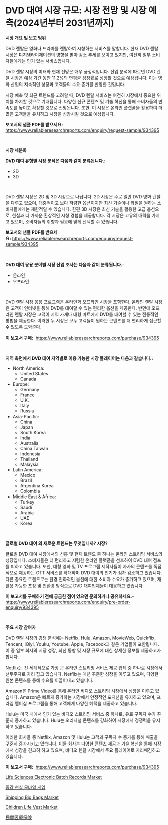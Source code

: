 <p><h1>DVD 대여 시장 규모: 시장 전망 및 시장 예측(2024년부터 2031년까지)</h1></p><p><strong>시장 개요 및 보고 범위</strong></p>
<p><p>DVD 렌탈은 영화나 드라마를 렌탈하여 시청하는 서비스를 말합니다. 현재 DVD 렌탈 시장은 디지턤라이제이션의 영향을 받아 감소 추세를 보이고 있지만, 여전히 일부 소비자들에게는 인기 있는 서비스입니다. </p><p>DVD 렌탈 시장의 미래와 현재 전망은 매우 긍정적입니다. 산업 분석에 따르면 DVD 렌탈 시장은 예상 기간 동안 11.2%의 연평균 성장률로 성장할 것으로 예상됩니다. 이는 영화 산업의 지속적인 성장과 고객들의 수요 증가를 반영한 것입니다.</p><p>시장 예측 및 최근 트렌드를 고려할 때, DVD 렌탈 서비스는 여전히 시장에서 중요한 위치를 차지할 것으로 기대됩니다. 다양한 신규 콘텐츠 및 기술 혁신을 통해 소비자들의 만족도를 높이고 확장할 것으로 전망됩니다. 또한, 이 시장은 온라인 플랫폼을 활용하여 더 많은 고객들을 유치하고 시장을 성장시킬 것으로 예상됩니다.</p></p>
<p><strong>보고서의 샘플 PDF를 받으세요:</strong> <a href="https://www.reliableresearchreports.com/enquiry/request-sample/934395">https://www.reliableresearchreports.com/enquiry/request-sample/934395</a></p>
<p>&nbsp;</p>
<p><strong>시장 세분화</strong></p>
<p><strong>DVD 대여 유형별 시장 분석은 다음과 같이 분류됩니다.:</strong></p>
<p><ul><li>2D</li><li>3D</li></ul></p>
<p>&nbsp;</p>
<p><p>DVD 렌탈 시장은 2D 및 3D 시장으로 나뉩니다. 2D 시장은 주로 일반 DVD 영화 렌탈을 다루고 있으며, 대중적이고 보다 저렴한 옵션이지만 최신 기술이나 화질을 원하는 소비자들에게는 제한적일 수 있습니다. 한편 3D 시장은 최신 기술을 활용한 고급 옵션으로, 현실과 더 가까운 환상적인 시청 경험을 제공합니다. 각 시장은 고유의 매력을 가지고 있으며, 소비자들의 취향과 필요에 맞게 선택할 수 있습니다.</p></p>
<p><strong>보고서의 샘플 PDF를 받으세요:</strong>&nbsp;<a href="https://www.reliableresearchreports.com/enquiry/request-sample/934395">https://www.reliableresearchreports.com/enquiry/request-sample/934395</a></p>
<p>&nbsp;</p>
<p><strong> DVD 대여 응용 분야별 시장 산업 조사는 다음과 같이 분류됩니다.:</strong></p>
<p><ul><li>온라인</li><li>오프라인</li></ul></p>
<p>&nbsp;</p>
<p><p>DVD 렌탈 시장 응용 프로그램은 온라인과 오프라인 시장을 포함한다. 온라인 렌탈 시장은 고객이 인터넷을 통해 DVD를 대여할 수 있는 편리한 옵션을 제공한다. 반면에 오프라인 렌탈 시장은 고객이 지역 가게나 대형 마트에서 DVD를 대여할 수 있는 전통적인 방법을 제공한다. 이러한 두 시장은 모두 고객들이 원하는 콘텐츠를 더 편리하게 접근할 수 있도록 도와준다.</p></p>
<p><strong>이 보고서 구매:</strong>&nbsp; <a href="https://www.reliableresearchreports.com/purchase/934395">https://www.reliableresearchreports.com/purchase/934395</a></p>
<p>&nbsp;</p>
<p><strong>지역 측면에서 DVD 대여 지역별로 이용 가능한 시장 플레이어는 다음과 같습니다.:</strong></p>
<p><ul>
    <li>
        North America:
        <ul>
            <li>United States</li>
            <li>Canada</li>
        </ul>
    </li>
    <li>
        Europe:
        <ul>
            <li>Germany</li>
            <li>France</li>
            <li>U.K.</li>
            <li>Italy</li>
            <li>Russia</li>
        </ul>
    </li>
    <li>
        Asia-Pacific:
        <ul>
            <li>China</li>
            <li>Japan</li>
            <li>South Korea</li>
            <li>India</li>
            <li>Australia</li>
            <li>China Taiwan</li>
            <li>Indonesia</li>
            <li>Thailand</li>
            <li>Malaysia</li>
        </ul>
    </li>
    <li>
        Latin America:
        <ul>
            <li>Mexico</li>
            <li>Brazil</li>
            <li>Argentina Korea</li>
            <li>Colombia</li>
        </ul>
    </li>
    <li>
        Middle East & Africa:
        <ul>
            <li>Turkey</li>
            <li>Saudi</li>
            <li>Arabia</li>
            <li>UAE</li>
            <li>Korea</li>
        </ul>
    </li>
    </ul></p>
<p>&nbsp;</p>
<p><strong>글로벌 DVD 대여 의 새로운 트렌드는 무엇입니까? 시장?</strong></p>
<p><p>글로벌 DVD 대여 시장에서의 신흥 및 현재 트렌드 중 하나는 온라인 스트리밍 서비스의 성장입니다. 소비자들은 더 편리하고 저렴한 온라인 플랫폼을 선호하여 DVD 대여 점포를 피하고 있습니다. 또한, 대형 영화 및 TV 프로그램 제작사들이 자사의 콘텐츠를 독점적으로 제공하는 OTT 서비스를 확대하며 DVD 대여의 인기가 점차 감소하고 있습니다. 다른 중요한 트렌드로는 환경 친화적인 옵션에 대한 소비자 수요가 증가하고 있으며, 재활용 가능한 포장 및 친환경 방식으로 DVD 대여업체들이 대응하고 있습니다.</p></p>
<p><strong>이 보고서를 구매하기 전에 궁금한 점이 있으면 문의하거나 공유하세요.</strong>- <a href="https://www.reliableresearchreports.com/enquiry/pre-order-enquiry/934395">https://www.reliableresearchreports.com/enquiry/pre-order-enquiry/934395</a></p>
<p>&nbsp;</p>
<p><strong>주요 시장 참여자</strong></p>
<p><p>DVD 렌탈 시장의 경쟁 분석에는 Netflix, Hulu, Amazon, MovieWeb, Quickflix, Tencent, iQiyi, Youku, Youtube, Apple, Facebook과 같은 기업들이 포함됩니다. 이 중 일부 회사의 시장 성장, 최신 동향 및 시장 규모에 대한 상세한 정보를 제공하고자 합니다.</p><p>Netflix는 전 세계적으로 가장 큰 온라인 스트리밍 서비스 제공 업체 중 하나로 시장에서 선두주자로 자리 잡고 있습니다. Netflix는 매년 꾸준한 성장을 이루고 있으며, 다양한 원본 콘텐츠를 통해 수요를 이끌어내고 있습니다.</p><p>Amazon은 Prime Video를 통해 온라인 비디오 스트리밍 시장에서 성장을 이루고 있습니다. Amazon은 빠르게 증가하는 시장에서 안정적인 포지션을 유지하고 있으며, 프라임 멤버십 프로그램을 통해 고객에게 다양한 혜택을 제공하고 있습니다.</p><p>Hulu는 미국 내에서 인기 있는 비디오 스트리밍 서비스 중 하나로, 유료 구독자 수가 꾸준히 증가하고 있습니다. Hulu는 오리지널 콘텐츠를 강화하여 시장에서 경쟁력을 유지하고 있습니다.</p><p>이러한 회사들 중 Netflix, Amazon 및 Hulu는 고객과 구독자 수 증가를 통해 매출을 꾸준히 증가시키고 있습니다. 이들 회사는 다양한 콘텐츠 제공과 기술 혁신을 통해 시장에서 성장을 견고히 하고 있으며, 비디오 렌탈 시장에서 주요 플레이어로 자리매김하고 있습니다.</p></p>
<p><strong>이 보고서 구매:</strong>&nbsp;&nbsp;<a href="https://www.reliableresearchreports.com/purchase/934395">https://www.reliableresearchreports.com/purchase/934395</a></p>
<p><p><a href="https://github.com/CliffMedina6/Market-Research-Report-List-3/blob/main/life-sciences-electronic-batch-records-market.md">Life Sciences Electronic Batch Records Market</a></p><p><a href="https://github.com/vsr06p4p49/Market-Research-Report-List-1/blob/main/7739965184481.md">증강 현실 모바일 게임</a></p><p><a href="https://issuu.com/reportprime-2/docs/shipping-big-bags-market-size-2030.pptx">Shipping Big Bags Market</a></p><p><a href="https://issuu.com/reportprime-2/docs/children-life-vest-market-size-2030.pptx">Children Life Vest Market</a></p><p><a href="https://github.com/cbigkbh02719/Market-Research-Report-List-1/blob/main/4953262184456.md">民間医療保険</a></p></p>
